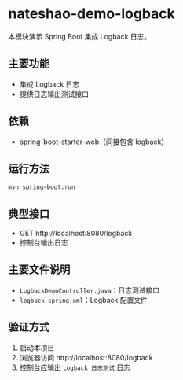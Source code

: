 # nateshao-demo-logback

本模块演示 Spring Boot 集成 Logback 日志。

## 主要功能
- 集成 Logback 日志
- 提供日志输出测试接口

## 依赖
- spring-boot-starter-web（间接包含 logback）

## 运行方法
```bash
mvn spring-boot:run
```

## 典型接口
- GET http://localhost:8080/logback
- 控制台输出日志

## 主要文件说明
- `LogbackDemoController.java`：日志测试接口
- `logback-spring.xml`：Logback 配置文件

## 验证方式
1. 启动本项目
2. 浏览器访问 http://localhost:8080/logback
3. 控制台应输出 `Logback 日志测试` 日志 